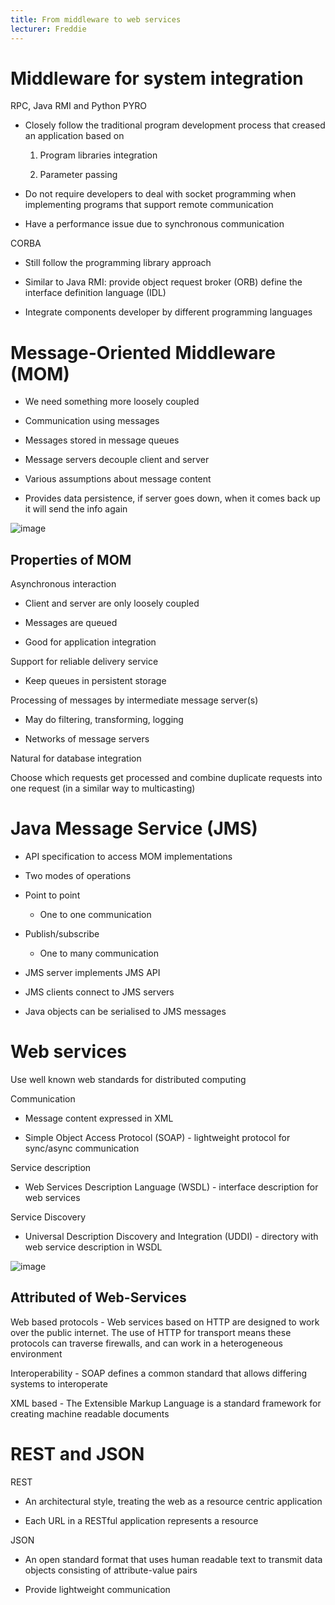 ```yaml
---
title: From middleware to web services
lecturer: Freddie
---
```


# Middleware for system integration

RPC, Java RMI and Python PYRO

-   Closely follow the traditional program development process that
    creased an application based on

    1.  Program libraries integration

    2.  Parameter passing

-   Do not require developers to deal with socket programming when
    implementing programs that support remote communication

-   Have a performance issue due to synchronous communication

CORBA

-   Still follow the programming library approach

-   Similar to Java RMI: provide object request broker (ORB) define the
    interface definition language (IDL)

-   Integrate components developer by different programming languages

# Message-Oriented Middleware (MOM)

-   We need something more loosely coupled

-   Communication using messages

-   Messages stored in message queues

-   Message servers decouple client and server

-   Various assumptions about message content

-   Provides data persistence, if server goes down, when it comes back
    up it will send the info again

![image](/img/Year_2/Networks_and_Systems/Distributed_Systems/Web/MOM.webp)

## Properties of MOM

Asynchronous interaction

-   Client and server are only loosely coupled

-   Messages are queued

-   Good for application integration

Support for reliable delivery service

-   Keep queues in persistent storage

Processing of messages by intermediate message server(s)

-   May do filtering, transforming, logging

-   Networks of message servers

Natural for database integration

Choose which requests get processed and combine duplicate requests into
one request (in a similar way to multicasting)

# Java Message Service (JMS)

-   API specification to access MOM implementations

-   Two modes of operations

-   Point to point

    -   One to one communication

-   Publish/subscribe

    -   One to many communication

-   JMS server implements JMS API

-   JMS clients connect to JMS servers

-   Java objects can be serialised to JMS messages

# Web services

Use well known web standards for distributed computing

Communication

-   Message content expressed in XML

-   Simple Object Access Protocol (SOAP) - lightweight protocol for
    sync/async communication

Service description

-   Web Services Description Language (WSDL) - interface description for
    web services

Service Discovery

-   Universal Description Discovery and Integration (UDDI) - directory
    with web service description in WSDL

![image](/img/Year_2/Networks_and_Systems/Distributed_Systems/Web/Web_Services.webp)

## Attributed of Web-Services

Web based protocols - Web services based on HTTP are designed to work
over the public internet. The use of HTTP for transport means these
protocols can traverse firewalls, and can work in a heterogeneous
environment

Interoperability - SOAP defines a common standard that allows differing
systems to interoperate

XML based - The Extensible Markup Language is a standard framework for
creating machine readable documents

# REST and JSON

REST

-   An architectural style, treating the web as a resource centric
    application

-   Each URL in a RESTful application represents a resource

JSON

-   An open standard format that uses human readable text to transmit
    data objects consisting of attribute-value pairs

-   Provide lightweight communication
